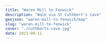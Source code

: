 ```yaml
---
title: "Waren Mill to Fenwick"
description: "Walk via St Cuthbert's Cave"
geojson: "waren-mill-to-fenwick/map"
slug: "waren-mill-to-fenwick"
cover: "./cuthberts-cave.jpg"
date: 2021-09-11
---
```

